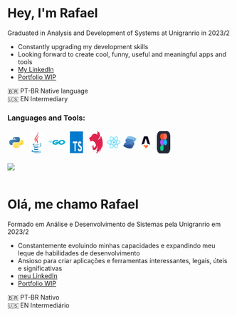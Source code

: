 # Hey, I'm Rafael
Graduated in Analysis and Development of Systems at Unigranrio in 2023/2

+ Constantly upgrading my development skills  
+ Looking forward to create cool, funny, useful and meaningful apps and tools  
+ [My LinkedIn](https://www.linkedin.com/in/rafael-vasconcelos-1b4298311/)  
+ [Portfolio WIP](https://rafael-vasconcellos.github.io/)  

🇧🇷 PT-BR Native language  
🇺🇸 EN Intermediary

### Languages and Tools:
<div style="display: flex; gap: 6px; align-items: center; padding: 4px 0px">
  <img align="center" alt="Python" title="Python" height="30" width="40" src="https://raw.githubusercontent.com/devicons/devicon/master/icons/python/python-original.svg" />
  <img align="center" alt="Java" title="Java" height="50" width="30" style="padding: 0 4px" src="https://raw.githubusercontent.com/devicons/devicon/6910f0503efdd315c8f9b858234310c06e04d9c0/icons/java/java-original.svg" />
  <img align="center" alt="Go" title="Go" height="30" width="40" src="https://raw.githubusercontent.com/devicons/devicon/6910f0503efdd315c8f9b858234310c06e04d9c0/icons/go/go-original-wordmark.svg" />
  <img align="center" alt="Typescript" title="Typescript" height="50" width="30" style="padding: 0 4px" src="https://raw.githubusercontent.com/devicons/devicon/1119b9f84c0290e0f0b38982099a2bd027a48bf1/icons/typescript/typescript-original.svg" />
  <img align="center" alt="NestJS" title="NestJS" height="50" width="30" style="padding: 0 4px" src="https://raw.githubusercontent.com/devicons/devicon/6910f0503efdd315c8f9b858234310c06e04d9c0/icons/nestjs/nestjs-original.svg" />
  <img align="center" alt="React" title="React" height="30" width="30" src="https://raw.githubusercontent.com/devicons/devicon/1119b9f84c0290e0f0b38982099a2bd027a48bf1/icons/react/react-original.svg" />
  <img align="center" alt="SolidJS" title="SolidJS" height="30" width="30" src="https://raw.githubusercontent.com/devicons/devicon/6910f0503efdd315c8f9b858234310c06e04d9c0/icons/solidjs/solidjs-original.svg" />
  <img align="center" alt="Astro" title="Astro" height="30" width="30" src="https://raw.githubusercontent.com/devicons/devicon/6910f0503efdd315c8f9b858234310c06e04d9c0/icons/astro/astro-original.svg" />
  <img align="center" alt="Figma" title="Figma" height="50" width="30" style="padding: 0 4px" src="icons/figma.svg" />
</div>

<div style="padding-top: 18px">
  <img width="300" src="https://github-readme-stats.vercel.app/api/top-langs/?username=rafael-vasconcellos&layout=compact&langs_count=16&theme=dark" />
</div>
<br>


# Olá, me chamo Rafael

Formado em Análise e Desenvolvimento de Sistemas pela Unigranrio em 2023/2

+ Constantemente evoluindo minhas capacidades e expandindo meu leque de habilidades de desenvolvimento  
+ Ansioso para criar aplicações e ferramentas interessantes, legais, úteis e significativas  
+ [meu LinkedIn](https://www.linkedin.com/in/rafael-vasconcelos-1b4298311/)
+ [Portfolio WIP](https://rafael-vasconcellos.github.io/)  

🇧🇷 PT-BR Nativo  
🇺🇸 EN Intermediário
